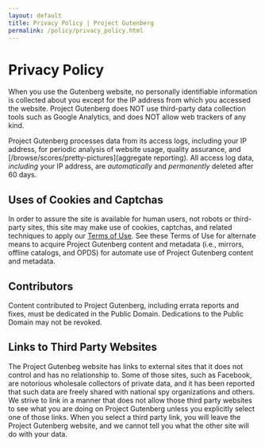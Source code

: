 ```yaml
---
layout: default
title: Privacy Policy | Project Gutenberg
permalink: /policy/privacy_policy.html
---
```


Privacy Policy
==============

When you use the Gutenberg website, no personally identifiable information is collected about you except for the IP address from which you accessed the website. Project Gutenberg does NOT use third-party data collection tools such as Google Analytics, and does NOT allow web trackers of any kind.

Project Gutenberg processes data from its access logs, including your IP address, for periodic  analysis of website usage, quality assurance, and [/browse/scores/pretty-pictures](aggregate reporting). All access log data, _including_ your IP address, are _automatically_ and _permanently_ deleted after 60 days. 

## Uses of Cookies and Captchas
In order to assure the site is available for human users, not robots or third-party sites, this site may make use of cookies, captchas, and related techniques to apply our [Terms of Use](/policy/terms_of_use.html). See these Terms of Use for alternate means to acquire Project Gutenberg content and metadata (i.e., mirrors, offline catalogs, and OPDS) for automate use of Project Gutenberg content and metadata. 

## Contributors
Content contributed to Project Gutenberg, including errata reports and fixes, must be dedicated in the Public Domain. Dedications to the Public Domain may not be revoked.

## Links to Third Party Websites
The Project Gutenbeg website has links to external sites that it does not control and has no relationship to. Some of those sites, such as Facebook, are notorious wholesale collectors of private data, and it has been reported that such data are freely shared with national spy organizations and others. We strive to link in a manner that does not allow those third party websites to see what you are doing on Project Gutenberg unless you explicitly select one of those links. When you select a third party link, you will leave the Project Gutenberg website, and we cannot tell you what the other site will do with your data.
